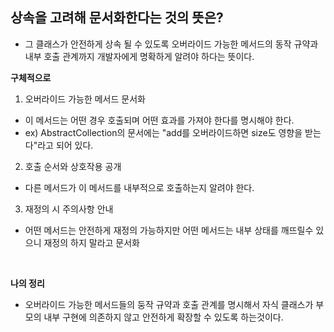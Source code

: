 ## 상속을 고려해 문서화한다는 것의 뜻은?

- 그 클래스가 안전하게 상속 될 수 있도록 오버라이드 가능한 메서드의 동작 규약과 내부 호출 관계까지 개발자에게 명확하게 알려야 하다는 뜻이다.


**구체적으로**
1. 오버라이드 가능한 메서드 문서화
  - 이 메서드는 어떤 경우 호출되며 어떤 효과를 가져야 한다를 명시해야 한다.
  - ex) AbstractCollection의 문서에는 "add를 오버라이드하면 size도 영향을 받는다"라고 되어 있다.

2. 호출 순서와 상호작용 공개
  - 다른 메서드가 이 메서드를 내부적으로 호출하는지 알려야 한다.

3. 재정의 시 주의사항 안내
  - 어떤 메서드는 안전하게 재정의 가능하지만 어떤 메서드는 내부 상태를 깨뜨릴수 있으니 재정의 하지 말라고 문서화


<br/>

 **나의 정리**
- 오버라이드 가능한 메서드들의 둥작 규약과 호출 관계를 명시해서 자식 클래스가 부모의 내부 구현에 의존하지 않고 안전하게 확장할 수 있도록 하는것이다.
